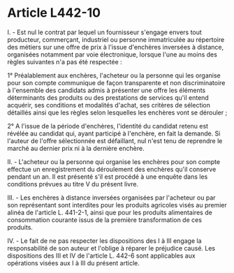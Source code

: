# Article L442-10

I. - Est nul le contrat par lequel un fournisseur s'engage envers tout producteur, commerçant, industriel ou personne immatriculée au répertoire des métiers sur une offre de prix à l'issue d'enchères inversées à distance, organisées notamment par voie électronique, lorsque l'une au moins des règles suivantes n'a pas été respectée :

1° Préalablement aux enchères, l'acheteur ou la personne qui les organise pour son compte communique de façon transparente et non discriminatoire à l'ensemble des candidats admis à présenter une offre les éléments déterminants des produits ou des prestations de services qu'il entend acquérir, ses conditions et modalités d'achat, ses critères de sélection détaillés ainsi que les règles selon lesquelles les enchères vont se dérouler ;

2° A l'issue de la période d'enchères, l'identité du candidat retenu est révélée au candidat qui, ayant participé à l'enchère, en fait la demande. Si l'auteur de l'offre sélectionnée est défaillant, nul n'est tenu de reprendre le marché au dernier prix ni à la dernière enchère.

II. - L'acheteur ou la personne qui organise les enchères pour son compte effectue un enregistrement du déroulement des enchères qu'il conserve pendant un an. Il est présenté s'il est procédé à une enquête dans les conditions prévues au titre V du présent livre.

III. - Les enchères à distance inversées organisées par l'acheteur ou par son représentant sont interdites pour les produits agricoles visés au premier alinéa de l'article L. 441-2-1, ainsi que pour les produits alimentaires de consommation courante issus de la première transformation de ces produits.

IV. - Le fait de ne pas respecter les dispositions des I à III engage la responsabilité de son auteur et l'oblige à réparer le préjudice causé. Les dispositions des III et IV de l'article L. 442-6 sont applicables aux opérations visées aux I à III du présent article.
